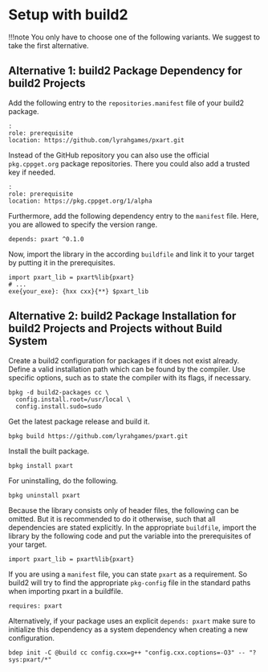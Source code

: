 # Setup with build2
!!!note
    You only have to choose one of the following variants.
    We suggest to take the first alternative.

## Alternative 1: build2 Package Dependency for build2 Projects

Add the following entry to the `repositories.manifest` file of your build2 package.

    :
    role: prerequisite
    location: https://github.com/lyrahgames/pxart.git

Instead of the GitHub repository you can also use the official `pkg.cppget.org` package repositories.
There you could also add a trusted key if needed.

    :
    role: prerequisite
    location: https://pkg.cppget.org/1/alpha

Furthermore, add the following dependency entry to the `manifest` file.
Here, you are allowed to specify the version range.

    depends: pxart ^0.1.0

Now, import the library in the according `buildfile` and link it to your target by putting it in the prerequisites.

    import pxart_lib = pxart%lib{pxart}
    # ...
    exe{your_exe}: {hxx cxx}{**} $pxart_lib

## Alternative 2: build2 Package Installation for build2 Projects and Projects without Build System

Create a build2 configuration for packages if it does not exist already.
Define a valid installation path which can be found by the compiler.
Use specific options, such as to state the compiler with its flags, if necessary.

    bpkg -d build2-packages cc \
      config.install.root=/usr/local \
      config.install.sudo=sudo

Get the latest package release and build it.

    bpkg build https://github.com/lyrahgames/pxart.git

Install the built package.

    bpkg install pxart

For uninstalling, do the following.

    bpkg uninstall pxart

Because the library consists only of header files, the following can be omitted.
But it is recommended to do it otherwise, such that all dependencies are stated explicitly.
In the appropriate `buildfile`, import the library by the following code and put the variable into the prerequisites of your target.

    import pxart_lib = pxart%lib{pxart}

If you are using a `manifest` file, you can state `pxart` as a requirement.
So build2 will try to find the appropriate `pkg-config` file in the standard paths when importing pxart in a buildfile.

    requires: pxart

Alternatively, if your package uses an explicit `depends: pxart` make sure to initialize this dependency as a system dependency when creating a new configuration.

    bdep init -C @build cc config.cxx=g++ "config.cxx.coptions=-O3" -- "?sys:pxart/*"

